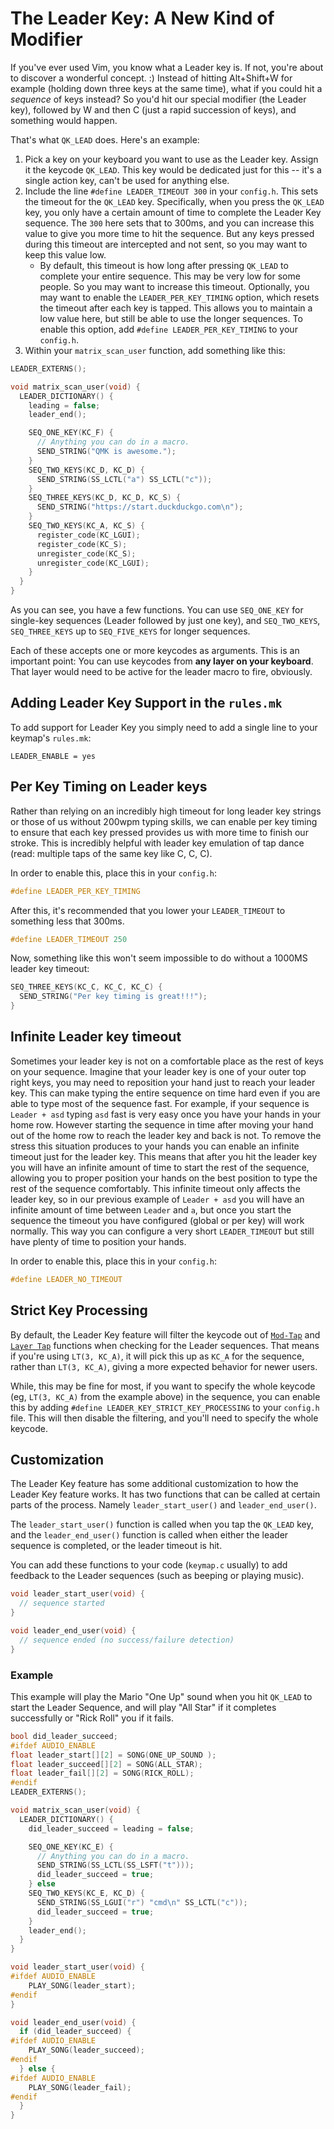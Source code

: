 # The Leader Key: A New Kind of Modifier

If you've ever used Vim, you know what a Leader key is. If not, you're about to discover a wonderful concept. :) Instead of hitting Alt+Shift+W for example (holding down three keys at the same time), what if you could hit a _sequence_ of keys instead? So you'd hit our special modifier (the Leader key), followed by W and then C (just a rapid succession of keys), and something would happen.

That's what `QK_LEAD` does. Here's an example:

1. Pick a key on your keyboard you want to use as the Leader key. Assign it the keycode `QK_LEAD`. This key would be dedicated just for this -- it's a single action key, can't be used for anything else.
2. Include the line `#define LEADER_TIMEOUT 300` in your `config.h`. This sets the timeout for the `QK_LEAD` key.  Specifically, when you press the `QK_LEAD` key, you only have a certain amount of time to complete the Leader Key sequence.  The `300` here sets that to 300ms, and you can increase this value to give you more time to hit the sequence. But any keys pressed during this timeout are intercepted and not sent, so you may want to keep this value low.  
   * By default, this timeout is how long after pressing `QK_LEAD` to complete your entire sequence. This may be very low for some people. So you may want to increase this timeout.  Optionally, you may want to enable the `LEADER_PER_KEY_TIMING` option, which resets the timeout after each key is tapped.  This allows you to maintain a low value here, but still be able to use the longer sequences.   To enable this option, add `#define LEADER_PER_KEY_TIMING` to your `config.h`.
3. Within your `matrix_scan_user` function, add something like this:

```c
LEADER_EXTERNS();

void matrix_scan_user(void) {
  LEADER_DICTIONARY() {
    leading = false;
    leader_end();

    SEQ_ONE_KEY(KC_F) {
      // Anything you can do in a macro.
      SEND_STRING("QMK is awesome.");
    }
    SEQ_TWO_KEYS(KC_D, KC_D) {
      SEND_STRING(SS_LCTL("a") SS_LCTL("c"));
    }
    SEQ_THREE_KEYS(KC_D, KC_D, KC_S) {
      SEND_STRING("https://start.duckduckgo.com\n");
    }
    SEQ_TWO_KEYS(KC_A, KC_S) {
      register_code(KC_LGUI);
      register_code(KC_S);
      unregister_code(KC_S);
      unregister_code(KC_LGUI);
    }
  }
}
```

As you can see, you have a few functions. You can use `SEQ_ONE_KEY` for single-key sequences (Leader followed by just one key), and `SEQ_TWO_KEYS`, `SEQ_THREE_KEYS` up to `SEQ_FIVE_KEYS` for longer sequences.

Each of these accepts one or more keycodes as arguments. This is an important point: You can use keycodes from **any layer on your keyboard**. That layer would need to be active for the leader macro to fire, obviously.

## Adding Leader Key Support in the `rules.mk`

To add support for Leader Key you simply need to add a single line to your keymap's `rules.mk`:

```make
LEADER_ENABLE = yes
```

## Per Key Timing on Leader keys

Rather than relying on an incredibly high timeout for long leader key strings or those of us without 200wpm typing skills, we can enable per key timing to ensure that each key pressed provides us with more time to finish our stroke. This is incredibly helpful with leader key emulation of tap dance (read: multiple taps of the same key like C, C, C).

In order to enable this, place this in your `config.h`:
```c
#define LEADER_PER_KEY_TIMING
```

After this, it's recommended that you lower your `LEADER_TIMEOUT` to something less that 300ms.

```c
#define LEADER_TIMEOUT 250
```

Now, something like this won't seem impossible to do without a 1000MS leader key timeout:

```c
SEQ_THREE_KEYS(KC_C, KC_C, KC_C) {
  SEND_STRING("Per key timing is great!!!");
}
```

## Infinite Leader key timeout

Sometimes your leader key is not on a comfortable place as the rest of keys on your sequence. Imagine that your leader key is one of your outer top right keys, you may need to reposition your hand just to reach your leader key.
This can make typing the entire sequence on time hard even if you are able to type most of the sequence fast. For example, if your sequence is `Leader + asd` typing `asd` fast is very easy once you have your hands in your home row. However starting the sequence in time after moving your hand out of the home row to reach the leader key and back is not.
To remove the stress this situation produces to your hands you can enable an infinite timeout just for the leader key. This means that after you hit the leader key you will have an infinite amount of time to start the rest of the sequence, allowing you to proper position your hands on the best position to type the rest of the sequence comfortably.
This infinite timeout only affects the leader key, so in our previous example of `Leader + asd` you will have an infinite amount of time between `Leader` and `a`, but once you start the sequence the timeout you have configured (global or per key) will work normally.
This way you can configure a very short `LEADER_TIMEOUT` but still have plenty of time to position your hands.

In order to enable this, place this in your `config.h`:
```c
#define LEADER_NO_TIMEOUT
```

## Strict Key Processing

By default, the Leader Key feature will filter the keycode out of [`Mod-Tap`](mod_tap.md) and [`Layer Tap`](feature_layers.md#switching-and-toggling-layers) functions when checking for the Leader sequences. That means if you're using `LT(3, KC_A)`, it will pick this up as `KC_A` for the sequence, rather than `LT(3, KC_A)`, giving a more expected behavior for newer users.

While, this may be fine for most, if you want to specify the whole keycode (eg, `LT(3, KC_A)` from the example above) in the sequence, you can enable this by adding `#define LEADER_KEY_STRICT_KEY_PROCESSING` to your `config.h` file.  This will then disable the filtering, and you'll need to specify the whole keycode.

## Customization 

The Leader Key feature has some additional customization to how the Leader Key feature works. It has two functions that can be called at certain parts of the process. Namely `leader_start_user()` and `leader_end_user()`.

The `leader_start_user()` function is called when you tap the `QK_LEAD` key, and the `leader_end_user()` function is called when either the leader sequence is completed, or the leader timeout is hit. 

You can add these functions to your code (`keymap.c` usually) to add feedback to the Leader sequences (such as beeping or playing music).

```c
void leader_start_user(void) {
  // sequence started
}

void leader_end_user(void) {
  // sequence ended (no success/failure detection)
}
```

### Example

This example will play the Mario "One Up" sound when you hit `QK_LEAD` to start the Leader Sequence, and will play "All Star" if it completes successfully or "Rick Roll" you if it fails. 

```c
bool did_leader_succeed;
#ifdef AUDIO_ENABLE
float leader_start[][2] = SONG(ONE_UP_SOUND );
float leader_succeed[][2] = SONG(ALL_STAR);
float leader_fail[][2] = SONG(RICK_ROLL);
#endif
LEADER_EXTERNS();

void matrix_scan_user(void) {
  LEADER_DICTIONARY() {
    did_leader_succeed = leading = false;

    SEQ_ONE_KEY(KC_E) {
      // Anything you can do in a macro.
      SEND_STRING(SS_LCTL(SS_LSFT("t")));
      did_leader_succeed = true;
    } else 
    SEQ_TWO_KEYS(KC_E, KC_D) {
      SEND_STRING(SS_LGUI("r") "cmd\n" SS_LCTL("c"));
      did_leader_succeed = true;
    }
    leader_end();
  }
}

void leader_start_user(void) {
#ifdef AUDIO_ENABLE
    PLAY_SONG(leader_start);
#endif
}

void leader_end_user(void) {
  if (did_leader_succeed) {
#ifdef AUDIO_ENABLE
    PLAY_SONG(leader_succeed);
#endif
  } else {
#ifdef AUDIO_ENABLE
    PLAY_SONG(leader_fail);
#endif
  }
}
```
